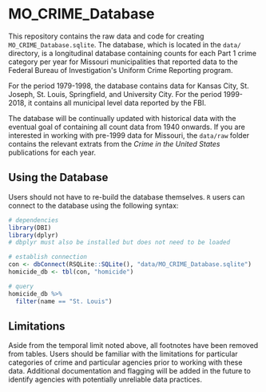 # MO_CRIME_Database

This repository contains the raw data and code for creating `MO_CRIME_Database.sqlite`. The database, which is located in the `data/` directory, is a longitudinal database containing counts for each Part 1 crime category per year for Missouri municipalities that reported data to the Federal Bureau of Investigation's Uniform Crime Reporting program.

For the period 1979-1998, the database contains data for Kansas City, St. Joseph, St. Louis, Springfield, and University City. For the period 1999-2018, it contains all municipal level data reported by the FBI.

The database will be continually updated with historical data with the eventual goal of containing all count data from 1940 onwards. If you are interested in working with pre-1999 data for Missouri, the `data/raw` folder contains the relevant extrats from the *Crime in the United States* publications for each year.

## Using the Database
Users should not have to re-build the database themselves. `R` users can connect to the database using the following syntax:

```r
# dependencies
library(DBI)
library(dplyr)
# dbplyr must also be installed but does not need to be loaded

# establish connection
con <- dbConnect(RSQLite::SQLite(), "data/MO_CRIME_Database.sqlite")
homicide_db <- tbl(con, "homicide")

# query
homicide_db %>% 
  filter(name == "St. Louis")
```

## Limitations
Aside from the temporal limit noted above, all footnotes have been removed from tables. Users should be familiar with the limitations for particular categories of crime and particular agencies prior to working with these data. Additional documentation and flagging will be added in the future to identify agencies with potentially unreliable data practices.
